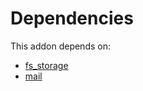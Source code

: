# Dependencies

This addon depends on:

- [fs_storage](https://github.com/bringout/oca-storage)
- [mail](https://github.com/bringout/oca-ocb-core/tree/b8a76bf74d4ef2767aa510ddf3515d4c8c9b941d/odoo-bringout-oca-ocb-mail)

